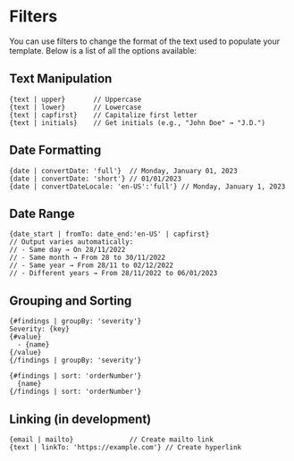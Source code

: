 # Filters
You can use filters to change the format of the text used to populate your template. Below is a list of all the options available:

## Text Manipulation

```text
{text | upper}       // Uppercase
{text | lower}       // Lowercase
{text | capfirst}    // Capitalize first letter
{text | initials}    // Get initials (e.g., "John Doe" → "J.D.")
```

## Date Formatting

```text
{date | convertDate: 'full'}  // Monday, January 01, 2023
{date | convertDate: 'short'} // 01/01/2023
{date | convertDateLocale: 'en-US':'full'} // Monday, January 1, 2023
```

## Date Range

```text
{date_start | fromTo: date_end:'en-US' | capfirst}
// Output varies automatically:
// - Same day → On 28/11/2022
// - Same month → From 28 to 30/11/2022
// - Same year → From 28/11 to 02/12/2022
// - Different years → From 28/11/2022 to 06/01/2023
```

## Grouping and Sorting

```text
{#findings | groupBy: 'severity'}
Severity: {key}
{#value}
  - {name}
{/value}
{/findings | groupBy: 'severity'}
```

```text
{#findings | sort: 'orderNumber'}
  {name}
{/findings | sort: 'orderNumber'}
```


## Linking (in development)

```text
{email | mailto}              // Create mailto link
{text | linkTo: 'https://example.com'} // Create hyperlink
```
